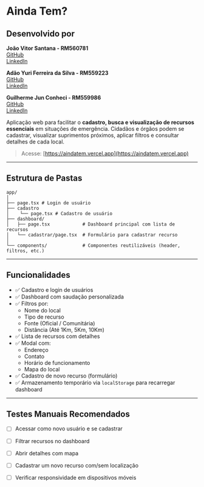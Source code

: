 
# Ainda Tem? 

## Desenvolvido por

**João Vitor Santana - RM560781**  
[GitHub](https://github.com/JoaoSantana17)  
[LinkedIn](https://www.linkedin.com/in/joão-vitor-santana-560898313/)

**Adão Yuri Ferreira da Silva - RM559223**  
[GitHub](https://github.com/Yuri-t0)  
[LinkedIn](https://www.linkedin.com/in/yuri-ferreira-992a231a0/)

**Guilherme Jun Conheci - RM559986**  
[GitHub](https://github.com/GuilhermeJun)  
[LinkedIn](https://www.linkedin.com/in/guilherme-jun/)


Aplicação web para facilitar o **cadastro, busca e visualização de recursos essenciais** em situações de emergência. Cidadãos e órgãos podem se cadastrar, visualizar suprimentos próximos, aplicar filtros e consultar detalhes de cada local.

> Acesse: [https://aindatem.vercel.app](https://aindatem.vercel.app)

---

## Estrutura de Pastas

```
app/
│
├── page.tsx # Login de usuário
├── cadastro 
│    └── page.tsx # Cadastro de usuário            
├── dashboard/
│   ├── page.tsx            # Dashboard principal com lista de recursos
│   └── cadastrar/page.tsx  # Formulário para cadastrar recurso
│
└── components/             # Componentes reutilizáveis (header, filtros, etc.)
```

---

##  Funcionalidades

- ✅ Cadastro e login de usuários
- ✅ Dashboard com saudação personalizada
- ✅ Filtros por:
  - Nome do local
  - Tipo de recurso
  - Fonte (Oficial / Comunitária)
  - Distância (Até 1Km, 5Km, 10Km)
- ✅ Lista de recursos com detalhes
- ✅ Modal com:
  - Endereço
  - Contato
  - Horário de funcionamento
  - Mapa do local
- ✅ Cadastro de novo recurso (formulário)
- ✅ Armazenamento temporário via `localStorage` para recarregar dashboard

---

## Testes Manuais Recomendados

- [ ] Acessar como novo usuário e se cadastrar
- [ ] Filtrar recursos no dashboard
- [ ] Abrir detalhes com mapa
- [ ] Cadastrar um novo recurso com/sem localização
- [ ] Verificar responsividade em dispositivos móveis


